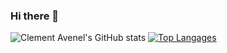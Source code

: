### Hi there 👋

![Clement Avenel's GitHub stats](https://github-readme-stats.vercel.app/api?username=clement-avenel&show_icons=true)
[![Top Langages](https://github-readme-stats.vercel.app/api/top-langs/?username=clement-avenel)](https://github.com/anuraghazra/github-readme-stats)
